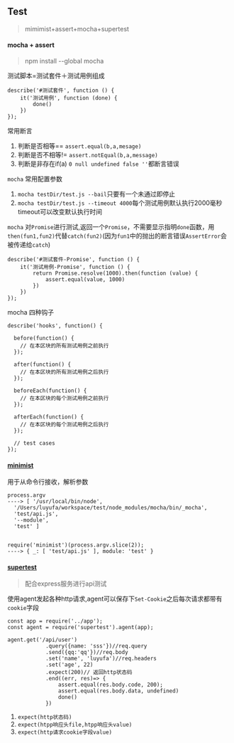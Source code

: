 ## Test
> mimimist+assert+mocha+supertest

#### mocha + assert
> npm install --global mocha

测试脚本=测试套件＋测试用例组成

```
describe('#测试套件', function () {
    it('测试用例', function (done) {
        done()
    })
});
```
常用断言

1. 判断是否相等== `assert.equal(b,a,mesage)`
2. 判断是否不相等!= `assert.notEqual(b,a,message)`
3. 判断是非存在if(a) `0 null undefined false ''`都断言错误

`mocha` 常用配置参数

1. `mocha testDir/test.js --bail`只要有一个未通过即停止
2. `mocha testDir/test.js --timeout 4000`每个测试用例默认执行2000毫秒timeout可以改变默认执行时间


`mocha` 对`Promise`进行测试,返回一个`Promise`，不需要显示指明`done`函数，用`then(fun1,fun2)`代替`catch(fun2)`(因为`fun1`中的抛出的断言错误`AssertError`会被传递给`catch`)

```
describe('#测试套件-Promise', function () {
    it('测试用例-Promise', function () {
        return Promise.resolve(1000).then(function (value) {
            assert.equal(value, 1000)
        })
    })
});
```

mocha 四种钩子

```
describe('hooks', function() {

  before(function() {
    // 在本区块的所有测试用例之前执行
  });

  after(function() {
    // 在本区块的所有测试用例之后执行
  });

  beforeEach(function() {
    // 在本区块的每个测试用例之前执行
  });

  afterEach(function() {
    // 在本区块的每个测试用例之后执行
  });

  // test cases
});
```


#### [minimist](https://github.com/substack/minimist)

用于从命令行接收，解析参数

```
process.argv
----> [ '/usr/local/bin/node',
  '/Users/luyufa/workspace/test/node_modules/mocha/bin/_mocha',
  'test/api.js',
  '--module',
  'test' ]


require('minimist')(process.argv.slice(2));
----> { _: [ 'test/api.js' ], module: 'test' }
```


#### [supertest](https://github.com/visionmedia/supertest)

>配合express服务进行api测试

使用agent发起各种http请求,agent可以保存下`Set-Cookie`之后每次请求都带有`cookie`字段

```
const app = require('../app');
const agent = require('supertest').agent(app);
```

```
agent.get('/api/user')
            .query({name: 'sss'})//req.query
            .send({qq:'qq'})//req.body
            .set('name', 'luyufa')//req.headers
            .set('age', 22)
            .expect(200)// 返回http状态码
            .end((err, res)=> {
                assert.equal(res.body.code, 200);
                assert.equal(res.body.data, undefined)
                done()
            })
```


1. `expect(http状态码)`
2. `expect(htpp响应头file,htpp响应头value)`
3. 	`expect(http请求cookie字段value)`
